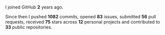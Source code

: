 I joined GitHub **2** years ago.

Since then I pushed **1082** commits, opened **83** issues, submitted **56** pull requests, received **75** stars across **12** personal projects and contributed to **33** public repositories.
